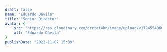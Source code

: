 ```yaml
---
draft: false
name: "Eduardo Dávila"
title: "Senior Director"
avatar: {
    src: "https://res.cloudinary.com/drrtat4kn/image/upload/v1724554060/ProyectoTerminal/Authors/EduardoDavila_zh2mtx.jpg",
    alt: "Eduardo Dávila"
}
publishDate: "2022-11-07 15:39"
---
```

